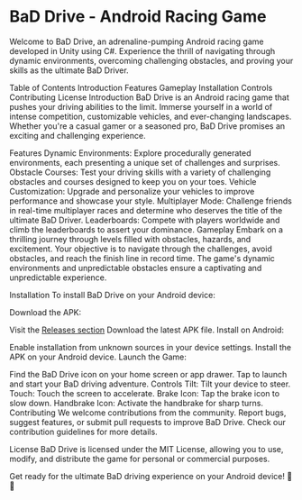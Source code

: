 # BaD Drive - Android Racing Game

Welcome to BaD Drive, an adrenaline-pumping Android racing game developed in Unity using C#. Experience the thrill of navigating through dynamic environments, overcoming challenging obstacles, and proving your skills as the ultimate BaD Driver.

Table of Contents
Introduction
Features
Gameplay
Installation
Controls
Contributing
License
Introduction
BaD Drive is an Android racing game that pushes your driving abilities to the limit. Immerse yourself in a world of intense competition, customizable vehicles, and ever-changing landscapes. Whether you're a casual gamer or a seasoned pro, BaD Drive promises an exciting and challenging experience.

Features
Dynamic Environments: Explore procedurally generated environments, each presenting a unique set of challenges and surprises.
Obstacle Courses: Test your driving skills with a variety of challenging obstacles and courses designed to keep you on your toes.
Vehicle Customization: Upgrade and personalize your vehicles to improve performance and showcase your style.
Multiplayer Mode: Challenge friends in real-time multiplayer races and determine who deserves the title of the ultimate BaD Driver.
Leaderboards: Compete with players worldwide and climb the leaderboards to assert your dominance.
Gameplay
Embark on a thrilling journey through levels filled with obstacles, hazards, and excitement. Your objective is to navigate through the challenges, avoid obstacles, and reach the finish line in record time. The game's dynamic environments and unpredictable obstacles ensure a captivating and unpredictable experience.

Installation
To install BaD Drive on your Android device:

Download the APK:

Visit the [Releases section](https://github.com/OmKumar07/Driving-Game-Unity/releases/tag/v2.9.0-final)
Download the latest APK file.
Install on Android:

Enable installation from unknown sources in your device settings.
Install the APK on your Android device.
Launch the Game:

Find the BaD Drive icon on your home screen or app drawer.
Tap to launch and start your BaD driving adventure.
Controls
Tilt: Tilt your device to steer.
Touch: Touch the screen to accelerate.
Brake Icon: Tap the brake icon to slow down.
Handbrake Icon: Activate the handbrake for sharp turns.
Contributing
We welcome contributions from the community. Report bugs, suggest features, or submit pull requests to improve BaD Drive. Check our contribution guidelines for more details.

License
BaD Drive is licensed under the MIT License, allowing you to use, modify, and distribute the game for personal or commercial purposes.

Get ready for the ultimate BaD driving experience on your Android device! 🚗💨

